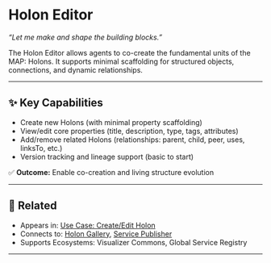 # Holon Editor

_“Let me make and shape the building blocks.”_

The Holon Editor allows agents to co-create the fundamental units of the MAP: Holons. It supports minimal scaffolding for structured objects, connections, and dynamic relationships.

---

## ✨ Key Capabilities

- Create new Holons (with minimal property scaffolding)
- View/edit core properties (title, description, type, tags, attributes)
- Add/remove related Holons (relationships: parent, child, peer, uses, linksTo, etc.)
- Version tracking and lineage support (basic to start)

✅ **Outcome:** Enable co-creation and living structure evolution

---

## 🔗 Related

- Appears in: [Use Case: Create/Edit Holon](../use-cases/create-edit-holon.md)
- Connects to: [Holon Gallery](./holon-gallery.md), [Service Publisher](./service-publisher.md)
- Supports Ecosystems: Visualizer Commons, Global Service Registry

---
